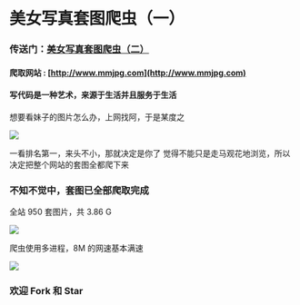 # 美女写真套图爬虫（一）

### 传送门：[美女写真套图爬虫（二）](https://github.com/chenjiandongx/mzitu)  
#### 爬取网站 : [http://www.mmjpg.com](http://www.mmjpg.com)  

#### 写代码是一种艺术，来源于生活并且服务于生活
想要看妹子的图片怎么办，上网找阿，于是某度之  

![](http://oog4yfyu0.bkt.clouddn.com/mmjpg_3.png)

一看排名第一，来头不小，那就决定是你了
觉得不能只是走马观花地浏览，所以决定把整个网站的套图全都爬下来

### 不知不觉中，套图已全部爬取完成
全站 950 套图片，共 3.86 G 

![](http://oog4yfyu0.bkt.clouddn.com/mmjpg_1.png) 


爬虫使用多进程，8M 的网速基本满速  

![](http://oog4yfyu0.bkt.clouddn.com/mmjpg_2.png)

### 欢迎 Fork 和 Star 

